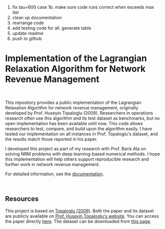 1. fix tau=600 case
1b. make sure code runs correct when exceeds max iter
2. clean up documentation
3. rearrange code
6. add testing code for all. generate table
4. update readme
5. push to github



# Implementation of the Lagrangian Relaxation Algorithm for Network Revenue Management

<br>

This repository provides a public implementation of the Lagrangian Relaxation Algorithm for network revenue management, originally developed by Prof. Huseyin Topaloglu (2009). 
Researchers in operations research often use this algorithm and its test dataset as benchmarks, but no open implementation has been available until now. 
This code allows researchers to test, compare, and build upon the algorithm easily. 
I have tested our implementation on all instances in Prof. Topaloglu's dataset, and the results match those reported in his paper. 

I developed this project as part of my research with Prof. Baris Ata on solving NRM problems with deep learning-based numerical methods. 
I hope this implementation will help others support reproducible research and further work in network revenue management.

For detailed information, see the [documentation](docs/documentation.pdf).

<br>



## Resources

This project is based on [Topaloglu (2009)](https://people.orie.cornell.edu/huseyin/publications/revenue_man.pdf).
Both the paper and its dataset are publicly available on [Prof. Huseyin Topaloglu's website](https://people.orie.cornell.edu/huseyin).
You can access the paper directly [here](https://people.orie.cornell.edu/huseyin/publications/revenue_man.pdf).
The dataset can be downloaded from [this page](https://people.orie.cornell.edu/huseyin/research/rm_datasets/rm_datasets.html).

<br>